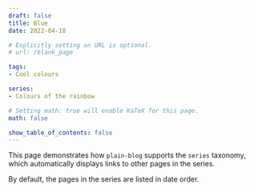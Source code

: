 ```yaml
---
draft: false
title: Blue
date: 2022-04-18

# Explicitly setting an URL is optional.
# url: /blank_page

tags:
- Cool colours

series: 
- Colours of the rainbow

# Setting math: true will enable KaTeX for this page.
math: false

show_table_of_contents: false
---
```


This page demonstrates how `plain-blog` supports the `series` taxonomy, which automatically displays links to other pages in the series.

By default, the pages in the series are listed in date order.